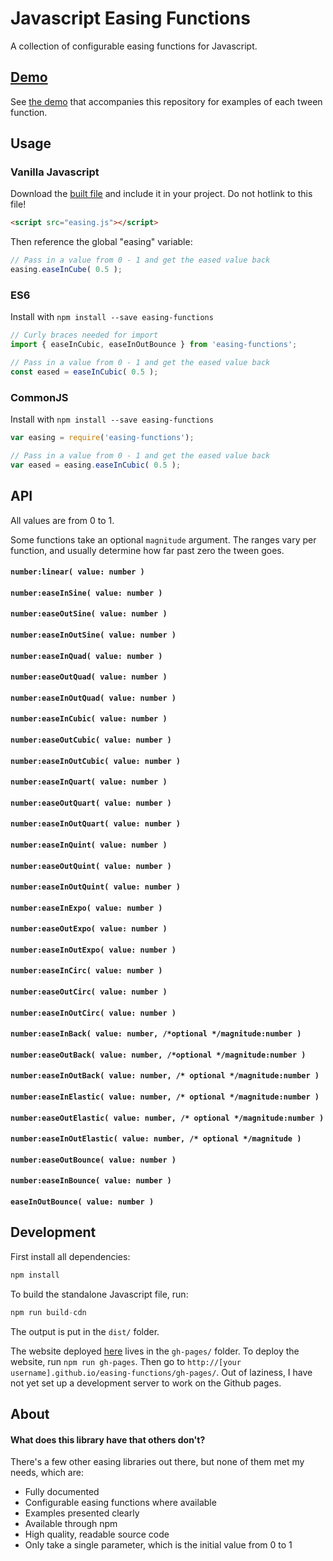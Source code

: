# Javascript Easing Functions

A collection of configurable easing functions for Javascript.

## [Demo](http://delvarworld.github.io/easing-functions/gh-pages/)

See [the demo](http://delvarworld.github.io/easing-functions/gh-pages/) that accompanies this repository for examples of each tween function.

## Usage

### Vanilla Javascript

Download the [built file](http://andrewray.me/easing.js) and include it in your project. Do not hotlink to this file!

```html
<script src="easing.js"></script>
```

Then reference the global "easing" variable:

```js
// Pass in a value from 0 - 1 and get the eased value back
easing.easeInCube( 0.5 );
```

### ES6

Install with `npm install --save easing-functions`

```js
// Curly braces needed for import
import { easeInCubic, easeInOutBounce } from 'easing-functions';

// Pass in a value from 0 - 1 and get the eased value back
const eased = easeInCubic( 0.5 );
```

### CommonJS

Install with `npm install --save easing-functions`

```js
var easing = require('easing-functions');

// Pass in a value from 0 - 1 and get the eased value back
var eased = easing.easeInCubic( 0.5 );
```

## API

All values are from 0 to 1.

Some functions take an optional `magnitude` argument. The ranges vary per function, and usually determine how far past zero the tween goes.

#### `number:linear( value: number )`

#### `number:easeInSine( value: number )`

#### `number:easeOutSine( value: number )`

#### `number:easeInOutSine( value: number )`

#### `number:easeInQuad( value: number )`

#### `number:easeOutQuad( value: number )`

#### `number:easeInOutQuad( value: number )`

#### `number:easeInCubic( value: number )`

#### `number:easeOutCubic( value: number )`

#### `number:easeInOutCubic( value: number )`

#### `number:easeInQuart( value: number )`

#### `number:easeOutQuart( value: number )`

#### `number:easeInOutQuart( value: number )`

#### `number:easeInQuint( value: number )`

#### `number:easeOutQuint( value: number )`

#### `number:easeInOutQuint( value: number )`

#### `number:easeInExpo( value: number )`

#### `number:easeOutExpo( value: number )`

#### `number:easeInOutExpo( value: number )`

#### `number:easeInCirc( value: number )`

#### `number:easeOutCirc( value: number )`

#### `number:easeInOutCirc( value: number )`

#### `number:easeInBack( value: number, /*optional */magnitude:number )`

#### `number:easeOutBack( value: number, /*optional */magnitude:number )`

#### `number:easeInOutBack( value: number, /* optional */magnitude:number )`

#### `number:easeInElastic( value: number, /* optional */magnitude:number )`

#### `number:easeOutElastic( value: number, /* optional */magnitude:number )`

#### `number:easeInOutElastic( value: number, /* optional */magnitude )`

#### `number:easeOutBounce( value: number )`

#### `number:easeInBounce( value: number )`

#### `easeInOutBounce( value: number )`

## Development

First install all dependencies:

```js
npm install
```

To build the standalone Javascript file, run:

```js
npm run build-cdn
```

The output is put in the `dist/` folder.

The website deployed [here](http://delvarworld.github.io/easing-functions/gh-pages/) lives in the `gh-pages/` folder. To deploy the website, run `npm run gh-pages`. Then go to `http://[your username].github.io/easing-functions/gh-pages/`. Out of laziness, I have not yet set up a development server to work on the Github pages.

## About

#### What does this library have that others don't?

There's a few other easing libraries out there, but none of them met my needs, which are:

 - Fully documented
 - Configurable easing functions where available
 - Examples presented clearly
 - Available through npm
 - High quality, readable source code
 - Only take a single parameter, which is the initial value from 0 to 1
